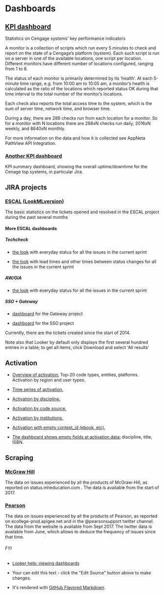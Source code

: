 # Dashboards

## [KPI dashboard](https://cengage.looker.com/dashboards/jira::kpi)

Statistics on Cengage systems' key performance indicators

A monitor is a collection of scripts which run every 5 minutes to check and report on the state of a Cengage’s platform (system). Each such script is run on a server in one of the available locations, one script per location. Different monitors have different number of locations configured, ranging from 1 to 8.

The status of each monitor is primarily determined by its ‘health’. At each 5-minute time range, e.g. from 10:00 am to 10:05 am, a monitor’s health is calculated as the ratio of the locations which reported status OK during that time interval to the total number of the monitor’s locations.

Each check also reports the total access time to the system, which is the sum of server time, network time, and browser time.

During a day, there are 288 checks run from each location for a monitor. So for a monitor with N locations there are 288xN checks run daily, 2016xN weekly, and 8640xN monthly.

For more information on the data and how it is collected see AppNeta PathView API Integration.

### [Another KPI dashboard](https://cengage.looker.com/dashboards/223)

KPI summary dashboard, showing the overall uptime/downtime for the Cenage top systems, in particular Jira.

## JIRA projects

### [ESCAL](https://cengage.looker.com/dashboards/104) [(LookMLversion)](https://cengage.looker.com/dashboards/jira%3A%3Aescal)

The basic statistics on the tickets opened and resolved in the ESCAL project during the past several months

#### More ESCAL dashboards

##### Techcheck

 - [the look](https://cengage.looker.com/looks/1543) with everyday status for all the issues in the current sprint

 - [the look](https://cengage.looker.com/looks/1545) with lead times and other times between status changes for all the issues in the current sprint

##### AW/GIA

 -  [the look](https://cengage.looker.com/looks/1544) with everyday status for all the issues in the current sprint

##### SSO + Gateway

 -   [dashboard](https://cengage.looker.com/dashboards/225) for the Gateway project

 -   [dashboard](https://cengage.looker.com/dashboards/224) for the SSO project

Currently, there are the tickets created since the start of 2014.

Note also that Looker by default only displays the first several hundred entries in a table; to get all items, click Download and select 'All results'

## Activation

-  [Overview of activation:](https://cengage.looker.com/dashboards/177) Top-20 code types, entities, platforms. Activation by region and user types.

-  [Time series of activation.](https://cengage.looker.com/dashboards/178)

-  [Activation by discipline.](https://cengage.looker.com/dashboards/215)

-  [Activation by code source.](https://cengage.looker.com/dashboards/216)

-  [Activation by institutions.](https://cengage.looker.com/dashboards/217)

-  [Activation with empty context_id (ebook, etc).](https://cengage.looker.com/dashboards/222)

-  [The dashboard shows empty fields at activation data:](https://cengage.looker.com/dashboards/180) discipline, title, ISBN.


## Scraping

### [McGraw Hill](https://cengage.looker.com/dashboards/100)

The data on issues experienced by all the products of McGraw-Hill, as reported on status.mheducation.com . The data is available from the start of 2017.

### [Pearson](https://cengage.looker.com/dashboards/120)

The data on issues experienced by all the products of Pearson, as reported on ecollege-prod.apigee.net and in the @pearsonsupport twitter channel. The data from the website is available from Sept 2017. The twitter data is available from June, which allows to deduce the frequency of issues since that time.


###### FYI

- [Looker help: viewing dashboards](https://docs.looker.com/dashboards/viewing-user-dashboards)

- Your can edit this text - click the "Edit Source" button above to make changes.

- It's rendered with [GitHub Flavored Markdown](https://help.github.com/articles/github-flavored-markdown).
